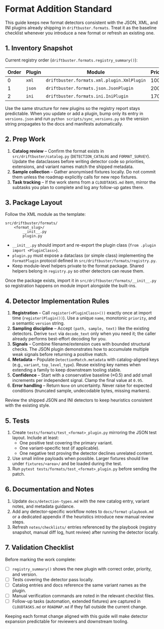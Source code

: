 # Format Addition Standard

This guide keeps new format detectors consistent with the JSON, XML, and INI
plugins already shipping in `driftbuster.formats`. Treat it as the baseline
checklist whenever you introduce a new format or refresh an existing one.

## 1. Inventory Snapshot

Current registry order (`driftbuster.formats.registry_summary()`):

| Order | Plugin | Module | Priority | Version |
|-------|--------|--------|----------|---------|
| 0 | `xml` | `driftbuster.formats.xml.plugin.XmlPlugin` | 100 | 0.0.4 |
| 1 | `json` | `driftbuster.formats.json.JsonPlugin` | 200 | 0.0.1 |
| 2 | `ini` | `driftbuster.formats.ini.IniPlugin` | 170 | 0.0.1 |

Use the same structure for new plugins so the registry report stays predictable.
When you update or add a plugin, bump only its entry in `versions.json` and run
`python scripts/sync_versions.py` so the version string propagates to the docs
and manifests automatically.

## 2. Prep Work

1. **Catalog review** – Confirm the format exists in
   `src/driftbuster/catalog.py` (`DETECTION_CATALOG` and `FORMAT_SURVEY`). Update
   the dataclasses before writing detector code so priorities, extensions, and
   variant names match the shipped metadata.
2. **Sample collection** – Gather anonymised fixtures locally. Do not commit
   them unless the roadmap explicitly calls for new repo fixtures.
3. **Task tracking** – If the work stems from a `CLOUDTASKS.md` item, mirror the
   subtasks you plan to complete and log any follow-up gates there.

## 3. Package Layout

Follow the XML module as the template:

```
src/driftbuster/formats/
    <format_slug>/
        __init__.py
        plugin.py
```

* `__init__.py` should import and re-export the plugin class (`from .plugin
  import <PluginClass>`).
* `plugin.py` must expose a dataclass (or simple class) implementing the
  `FormatPlugin` protocol defined in `src/driftbuster/formats/registry.py`.
* Keep module-level helpers private to the format package. Shared helpers belong
  in `registry.py` so other detectors can reuse them.

Once the package exists, import it in `src/driftbuster/formats/__init__.py` so
registration happens on module import alongside the built-ins.

## 4. Detector Implementation Rules

1. **Registration** – Call `register(<PluginClass>())` exactly once at import
   time (`register(Plugin())`). Use a unique `name`, monotonic `priority`, and a
   semantic `version` string.
2. **Sampling discipline** – Accept `(path, sample, text)` like the existing
   detectors. Derive `text` via `decode_text` only when you need it; the caller
   already performs best-effort decoding for you.
3. **Signals** – Combine filename/extension cues with bounded structural checks.
   The JSON plugin demonstrates how to accumulate multiple weak signals before
   returning a positive match.
4. **Metadata** – Populate `DetectionMatch.metadata` with catalog-aligned keys
   (e.g., `variant`, `top_level_type`). Reuse existing key names when extending a
   family to keep downstream tooling stable.
5. **Confidence** – Start with a conservative baseline (≈0.5) and add small
   increments per independent signal. Clamp the final value at `0.95`.
6. **Error handling** – Return `None` on uncertainty. Never raise for expected
   conditions (truncated sample, undecodable bytes, missing markers).

Review the shipped JSON and INI detectors to keep heuristics consistent with the
existing style.

## 5. Tests

1. Create `tests/formats/test_<format>_plugin.py` mirroring the JSON test
   layout. Include at least:
   * One positive test covering the primary variant.
   * One variant-specific test (if applicable).
   * One negative test proving the detector declines unrelated content.
2. Use small inline payloads when possible. Larger fixtures should live under
   `fixtures/<area>/` and be loaded during the test.
3. Run `pytest tests/formats/test_<format>_plugin.py` before sending the patch.

## 6. Documentation and Notes

1. Update `docs/detection-types.md` with the new catalog entry, variant notes,
   and metadata guidance.
2. Add any detector-specific workflow notes to `docs/format-playbook.md` or a
   dedicated appendix if the heuristics introduce new manual review steps.
3. Refresh `notes/checklists/` entries referenced by the playbook (registry
   snapshot, manual diff log, hunt review) after running the detector locally.

## 7. Validation Checklist

Before marking the work complete:

- [ ] `registry_summary()` shows the new plugin with correct order, priority,
      and version.
- [ ] Tests covering the detector pass locally.
- [ ] Catalog entries and docs reference the same variant names as the plugin.
- [ ] Manual verification commands are noted in the relevant checklist files.
- [ ] Follow-up tasks (automation, extended fixtures) are captured in
      `CLOUDTASKS.md` or `ROADMAP.md` if they fall outside the current change.

Keeping each format change aligned with this guide will make detector expansion
predictable for reviewers and downstream tooling.
